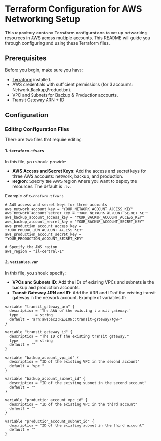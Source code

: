 # Terraform Configuration for AWS Networking Setup

This repository contains Terraform configurations to set up networking resources in AWS across multiple accounts. This README will guide you through configuring and using these Terraform files.

## Prerequisites

Before you begin, make sure you have:

- [Terraform](https://www.terraform.io/downloads.html) installed.
- AWS credentials with sufficient permissions (for 3 accounts: Network,Backup,Production).
- VPC and Subnets for Backup & Production accounts.
- Transit Gateway ARN + ID

## Configuration

### Editing Configuration Files

There are two files that require editing:

#### 1. `terraform.tfvars`

In this file, you should provide:

- **AWS Access and Secret Keys**: Add the access and secret keys for three AWS accounts: network, backup, and production.
- **Region**: Specify the AWS region where you want to deploy the resources. The default is `tlv`.

Example of `terraform.tfvars`:

```
# AWS access and secret keys for three accounts
aws_network_account_key = "YOUR_NETWORK_ACCOUNT_ACCESS_KEY"
aws_network_account_secret_key = "YOUR_NETWORK_ACCOUNT_SECRET_KEY"
aws_backup_account_access_key = "YOUR_BACKUP_ACCOUNT_ACCESS_KEY"
aws_backup_account_secret_key = "YOUR_BACKUP_ACCOUNT_SECRET_KEY"
aws_production_account_access_key = "YOUR_PRODUCTION_ACCOUNT_ACCESS_KEY"
aws_production_account_secret_key = "YOUR_PRODUCTION_ACCOUNT_SECRET_KEY"

# Specify the AWS region
aws_region = "il-central-1"
```

#### 2. `variables.var`

In this file, you should specify:

- **VPCs and Subnets ID**: Add the IDs of existing VPCs and subnets in the backup and production accounts.
- **Transit Gateway ARN and ID**: Add the ARN and ID of the existing transit gateway in the network account.
Example of variables.tf:

```
variable "transit_gateway_arn" {
  description = "The ARN of the existing transit gateway."
  type        = string
  default = "arn:aws:ec2:REGION::transit-gateway/tgw-"
}

variable "transit_gateway_id" {
  description = "The ID of the existing transit gateway."
  type        = string
  default = ""
}

variable "backup_account_vpc_id" {
  description = "ID of the existing VPC in the second account"
  default = "vpc "
}

variable "backup_account_subnet_id" {
  description = "ID of the existing subnet in the second account"
  default = ""
}

variable "production_account_vpc_id" {
  description = "ID of the existing VPC in the third account"
  default = ""
}

variable "production_account_subnet_id" {
  description = "ID of the existing subnet in the third account"
  default = ""
}
```
